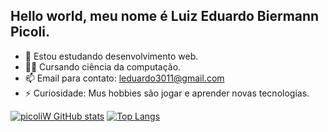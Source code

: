## Hello world, meu nome é Luiz Eduardo Biermann Picoli.


- 🌱 Estou estudando desenvolvimento web.
- 🧑‍🎓 Cursando ciência da computação.
- 📫 Email para contato: leduardo3011@gmail.com
- ⚡ Curiosidade: Mus hobbies são jogar e aprender novas tecnologias.

[![picoliW GitHub stats](https://github-readme-stats.vercel.app/api?username=picoliW)](https://github.com/anuraghazra/github-readme-stats)
[![Top Langs](https://github-readme-stats.vercel.app/api/top-langs/?username=picoliW&layout=compact)](https://github.com/anuraghazra/github-readme-stats)
